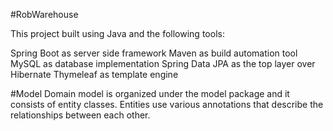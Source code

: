 #RobWarehouse

This project built using Java and the following tools:

Spring Boot as server side framework
Maven as build automation tool
MySQL as database implementation
Spring Data JPA as the top layer over Hibernate
Thymeleaf as template engine 

#Model
Domain model is organized under the model package and it consists of entity classes. Entities use various annotations that describe the relationships between each other.
